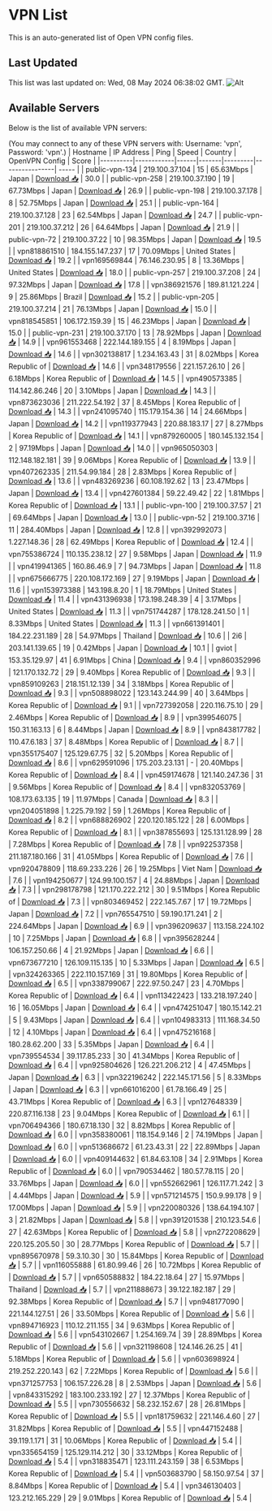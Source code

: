 # VPN List

This is an auto-generated list of Open VPN config files.

## Last Updated

This list was last updated on: Wed, 08 May 2024 06:38:02 GMT.
![Alt](https://repobeats.axiom.co/api/embed/186b98318ef1479477931607c1ad7d823f12451f.svg "Repobeats analytics image")

## Available Servers

Below is the list of available VPN servers:

(You may connect to any of these VPN servers with: Username: 'vpn', Password: 'vpn'.)
| Hostname | IP Address | Ping | Speed | Country | OpenVPN Config | Score |
|----------|------------|------|-------|---------|----------------| ----- |
| public-vpn-134 | 219.100.37.104 | 15 | 65.63Mbps | Japan | [Download 📥](./configs/server_0_JP.ovpn) | 30.0 |
| public-vpn-258 | 219.100.37.190 | 19 | 67.73Mbps | Japan | [Download 📥](./configs/server_1_JP.ovpn) | 26.9 |
| public-vpn-198 | 219.100.37.178 | 8 | 52.75Mbps | Japan | [Download 📥](./configs/server_2_JP.ovpn) | 25.1 |
| public-vpn-164 | 219.100.37.128 | 23 | 62.54Mbps | Japan | [Download 📥](./configs/server_3_JP.ovpn) | 24.7 |
| public-vpn-201 | 219.100.37.212 | 26 | 64.64Mbps | Japan | [Download 📥](./configs/server_4_JP.ovpn) | 21.9 |
| public-vpn-72 | 219.100.37.22 | 10 | 98.35Mbps | Japan | [Download 📥](./configs/server_5_JP.ovpn) | 19.5 |
| vpn818861510 | 184.155.147.237 | 17 | 70.09Mbps | United States | [Download 📥](./configs/server_6_US.ovpn) | 19.2 |
| vpn169569844 | 76.146.230.95 | 8 | 13.36Mbps | United States | [Download 📥](./configs/server_7_US.ovpn) | 18.0 |
| public-vpn-257 | 219.100.37.208 | 24 | 97.32Mbps | Japan | [Download 📥](./configs/server_8_JP.ovpn) | 17.8 |
| vpn386921576 | 189.81.121.224 | 9 | 25.86Mbps | Brazil | [Download 📥](./configs/server_9_BR.ovpn) | 15.2 |
| public-vpn-205 | 219.100.37.214 | 21 | 76.13Mbps | Japan | [Download 📥](./configs/server_10_JP.ovpn) | 15.0 |
| vpn818545851 | 106.172.159.39 | 15 | 46.23Mbps | Japan | [Download 📥](./configs/server_11_JP.ovpn) | 15.0 |
| public-vpn-231 | 219.100.37.170 | 13 | 78.92Mbps | Japan | [Download 📥](./configs/server_12_JP.ovpn) | 14.9 |
| vpn961553468 | 222.144.189.155 | 4 | 8.19Mbps | Japan | [Download 📥](./configs/server_13_JP.ovpn) | 14.6 |
| vpn302138817 | 1.234.163.43 | 31 | 8.02Mbps | Korea Republic of | [Download 📥](./configs/server_14_KR.ovpn) | 14.6 |
| vpn348179556 | 221.157.26.10 | 26 | 6.18Mbps | Korea Republic of | [Download 📥](./configs/server_15_KR.ovpn) | 14.5 |
| vpn490573385 | 114.142.86.246 | 20 | 3.10Mbps | Japan | [Download 📥](./configs/server_16_JP.ovpn) | 14.3 |
| vpn873623036 | 211.222.54.192 | 37 | 8.45Mbps | Korea Republic of | [Download 📥](./configs/server_17_KR.ovpn) | 14.3 |
| vpn241095740 | 115.179.154.36 | 14 | 24.66Mbps | Japan | [Download 📥](./configs/server_18_JP.ovpn) | 14.2 |
| vpn119377943 | 220.88.183.17 | 27 | 8.27Mbps | Korea Republic of | [Download 📥](./configs/server_19_KR.ovpn) | 14.1 |
| vpn879260005 | 180.145.132.154 | 2 | 97.19Mbps | Japan | [Download 📥](./configs/server_20_JP.ovpn) | 14.0 |
| vpn965050303 | 112.148.182.181 | 39 | 9.06Mbps | Korea Republic of | [Download 📥](./configs/server_21_KR.ovpn) | 13.9 |
| vpn407262335 | 211.54.99.184 | 28 | 2.83Mbps | Korea Republic of | [Download 📥](./configs/server_22_KR.ovpn) | 13.6 |
| vpn483269236 | 60.108.192.62 | 13 | 23.47Mbps | Japan | [Download 📥](./configs/server_23_JP.ovpn) | 13.4 |
| vpn427601384 | 59.22.49.42 | 22 | 1.81Mbps | Korea Republic of | [Download 📥](./configs/server_24_KR.ovpn) | 13.1 |
| public-vpn-100 | 219.100.37.57 | 21 | 69.64Mbps | Japan | [Download 📥](./configs/server_25_JP.ovpn) | 13.0 |
| public-vpn-52 | 219.100.37.16 | 11 | 284.40Mbps | Japan | [Download 📥](./configs/server_26_JP.ovpn) | 12.8 |
| vpn392992073 | 1.227.148.36 | 28 | 62.49Mbps | Korea Republic of | [Download 📥](./configs/server_27_KR.ovpn) | 12.4 |
| vpn755386724 | 110.135.238.12 | 27 | 9.58Mbps | Japan | [Download 📥](./configs/server_28_JP.ovpn) | 11.9 |
| vpn419941365 | 160.86.46.9 | 7 | 94.73Mbps | Japan | [Download 📥](./configs/server_29_JP.ovpn) | 11.8 |
| vpn675666775 | 220.108.172.169 | 27 | 9.19Mbps | Japan | [Download 📥](./configs/server_30_JP.ovpn) | 11.6 |
| vpn153973388 | 143.198.8.20 | 1 | 18.79Mbps | United States | [Download 📥](./configs/server_31_US.ovpn) | 11.4 |
| vpn431396938 | 173.198.248.39 | 4 | 3.17Mbps | United States | [Download 📥](./configs/server_32_US.ovpn) | 11.3 |
| vpn751744287 | 178.128.241.50 | 1 | 8.33Mbps | United States | [Download 📥](./configs/server_33_US.ovpn) | 11.3 |
| vpn661391401 | 184.22.231.189 | 28 | 54.97Mbps | Thailand | [Download 📥](./configs/server_34_TH.ovpn) | 10.6 |
| 2i6 | 203.141.139.65 | 19 | 0.42Mbps | Japan | [Download 📥](./configs/server_35_JP.ovpn) | 10.1 |
| gviot | 153.35.129.97 | 41 | 6.91Mbps | China | [Download 📥](./configs/server_36_CN.ovpn) | 9.4 |
| vpn860352996 | 121.170.132.72 | 29 | 9.40Mbps | Korea Republic of | [Download 📥](./configs/server_37_KR.ovpn) | 9.3 |
| vpn859109263 | 218.151.12.139 | 34 | 3.18Mbps | Korea Republic of | [Download 📥](./configs/server_38_KR.ovpn) | 9.3 |
| vpn508898022 | 123.143.244.99 | 40 | 3.64Mbps | Korea Republic of | [Download 📥](./configs/server_39_KR.ovpn) | 9.1 |
| vpn727392058 | 220.116.75.10 | 29 | 2.46Mbps | Korea Republic of | [Download 📥](./configs/server_40_KR.ovpn) | 8.9 |
| vpn399546075 | 150.31.163.13 | 6 | 8.44Mbps | Japan | [Download 📥](./configs/server_41_JP.ovpn) | 8.9 |
| vpn843817782 | 110.47.6.183 | 37 | 8.48Mbps | Korea Republic of | [Download 📥](./configs/server_42_KR.ovpn) | 8.7 |
| vpn355175407 | 125.129.67.75 | 32 | 5.20Mbps | Korea Republic of | [Download 📥](./configs/server_43_KR.ovpn) | 8.6 |
| vpn629591096 | 175.203.23.131 | - | 20.40Mbps | Korea Republic of | [Download 📥](./configs/server_44_KR.ovpn) | 8.4 |
| vpn459174678 | 121.140.247.36 | 31 | 9.56Mbps | Korea Republic of | [Download 📥](./configs/server_45_KR.ovpn) | 8.4 |
| vpn832053769 | 108.173.63.135 | 19 | 11.97Mbps | Canada | [Download 📥](./configs/server_46_CA.ovpn) | 8.3 |
| vpn204051898 | 1.225.79.192 | 59 | 1.26Mbps | Korea Republic of | [Download 📥](./configs/server_47_KR.ovpn) | 8.2 |
| vpn688826902 | 220.120.185.122 | 28 | 6.00Mbps | Korea Republic of | [Download 📥](./configs/server_48_KR.ovpn) | 8.1 |
| vpn387855693 | 125.131.128.99 | 28 | 7.28Mbps | Korea Republic of | [Download 📥](./configs/server_49_KR.ovpn) | 7.8 |
| vpn922537358 | 211.187.180.166 | 31 | 41.05Mbps | Korea Republic of | [Download 📥](./configs/server_50_KR.ovpn) | 7.6 |
| vpn920478809 | 118.69.233.226 | 26 | 19.25Mbps | Viet Nam | [Download 📥](./configs/server_51_VN.ovpn) | 7.6 |
| vpn194250677 | 124.99.100.157 | 4 | 24.88Mbps | Japan | [Download 📥](./configs/server_52_JP.ovpn) | 7.3 |
| vpn298178798 | 121.170.222.212 | 30 | 9.51Mbps | Korea Republic of | [Download 📥](./configs/server_53_KR.ovpn) | 7.3 |
| vpn803469452 | 222.145.7.67 | 17 | 19.72Mbps | Japan | [Download 📥](./configs/server_54_JP.ovpn) | 7.2 |
| vpn765547510 | 59.190.171.241 | 2 | 224.64Mbps | Japan | [Download 📥](./configs/server_55_JP.ovpn) | 6.9 |
| vpn396209637 | 113.158.224.102 | 10 | 7.25Mbps | Japan | [Download 📥](./configs/server_56_JP.ovpn) | 6.8 |
| vpn395628244 | 106.157.250.66 | 4 | 21.92Mbps | Japan | [Download 📥](./configs/server_57_JP.ovpn) | 6.6 |
| vpn673677210 | 126.109.115.135 | 10 | 5.33Mbps | Japan | [Download 📥](./configs/server_58_JP.ovpn) | 6.5 |
| vpn324263365 | 222.110.157.169 | 31 | 19.80Mbps | Korea Republic of | [Download 📥](./configs/server_59_KR.ovpn) | 6.5 |
| vpn338799067 | 222.97.50.247 | 23 | 4.70Mbps | Korea Republic of | [Download 📥](./configs/server_60_KR.ovpn) | 6.4 |
| vpn113422423 | 133.218.197.240 | 16 | 16.05Mbps | Japan | [Download 📥](./configs/server_61_JP.ovpn) | 6.4 |
| vpn474251047 | 180.15.142.21 | 5 | 9.43Mbps | Japan | [Download 📥](./configs/server_62_JP.ovpn) | 6.4 |
| vpn104983313 | 111.168.34.50 | 12 | 4.10Mbps | Japan | [Download 📥](./configs/server_63_JP.ovpn) | 6.4 |
| vpn475216168 | 180.28.62.200 | 33 | 5.35Mbps | Japan | [Download 📥](./configs/server_64_JP.ovpn) | 6.4 |
| vpn739554534 | 39.117.85.233 | 30 | 41.34Mbps | Korea Republic of | [Download 📥](./configs/server_65_KR.ovpn) | 6.4 |
| vpn925804626 | 126.221.206.212 | 4 | 47.45Mbps | Japan | [Download 📥](./configs/server_66_JP.ovpn) | 6.3 |
| vpn322196242 | 222.145.171.56 | 5 | 8.33Mbps | Japan | [Download 📥](./configs/server_67_JP.ovpn) | 6.3 |
| vpn661016200 | 61.78.166.49 | 25 | 43.71Mbps | Korea Republic of | [Download 📥](./configs/server_68_KR.ovpn) | 6.3 |
| vpn127648339 | 220.87.116.138 | 23 | 9.04Mbps | Korea Republic of | [Download 📥](./configs/server_69_KR.ovpn) | 6.1 |
| vpn706494366 | 180.67.18.130 | 32 | 8.82Mbps | Korea Republic of | [Download 📥](./configs/server_70_KR.ovpn) | 6.0 |
| vpn358380061 | 118.154.9.146 | 2 | 74.19Mbps | Japan | [Download 📥](./configs/server_71_JP.ovpn) | 6.0 |
| vpn513686672 | 61.23.43.31 | 22 | 22.89Mbps | Japan | [Download 📥](./configs/server_72_JP.ovpn) | 6.0 |
| vpn409144632 | 61.84.63.108 | 34 | 2.91Mbps | Korea Republic of | [Download 📥](./configs/server_73_KR.ovpn) | 6.0 |
| vpn790534462 | 180.57.78.115 | 20 | 33.76Mbps | Japan | [Download 📥](./configs/server_74_JP.ovpn) | 6.0 |
| vpn552662961 | 126.117.71.242 | 3 | 4.44Mbps | Japan | [Download 📥](./configs/server_75_JP.ovpn) | 5.9 |
| vpn571214575 | 150.9.99.178 | 9 | 17.00Mbps | Japan | [Download 📥](./configs/server_76_JP.ovpn) | 5.9 |
| vpn220080326 | 138.64.194.107 | 3 | 21.82Mbps | Japan | [Download 📥](./configs/server_77_JP.ovpn) | 5.8 |
| vpn391201538 | 210.123.54.6 | 27 | 42.63Mbps | Korea Republic of | [Download 📥](./configs/server_78_KR.ovpn) | 5.8 |
| vpn272208629 | 220.125.205.50 | 30 | 28.77Mbps | Korea Republic of | [Download 📥](./configs/server_79_KR.ovpn) | 5.7 |
| vpn895670978 | 59.3.10.30 | 30 | 15.84Mbps | Korea Republic of | [Download 📥](./configs/server_80_KR.ovpn) | 5.7 |
| vpn116055888 | 61.80.99.46 | 26 | 10.72Mbps | Korea Republic of | [Download 📥](./configs/server_81_KR.ovpn) | 5.7 |
| vpn650588832 | 184.22.18.64 | 27 | 15.97Mbps | Thailand | [Download 📥](./configs/server_82_TH.ovpn) | 5.7 |
| vpn211888673 | 39.122.182.187 | 29 | 92.38Mbps | Korea Republic of | [Download 📥](./configs/server_83_KR.ovpn) | 5.7 |
| vpn948177090 | 221.144.127.51 | 26 | 33.50Mbps | Korea Republic of | [Download 📥](./configs/server_84_KR.ovpn) | 5.6 |
| vpn894716923 | 110.12.211.155 | 34 | 9.63Mbps | Korea Republic of | [Download 📥](./configs/server_85_KR.ovpn) | 5.6 |
| vpn543102667 | 1.254.169.74 | 39 | 28.89Mbps | Korea Republic of | [Download 📥](./configs/server_86_KR.ovpn) | 5.6 |
| vpn321198608 | 124.146.26.25 | 41 | 5.18Mbps | Korea Republic of | [Download 📥](./configs/server_87_KR.ovpn) | 5.6 |
| vpn603698924 | 219.252.220.143 | 62 | 7.22Mbps | Korea Republic of | [Download 📥](./configs/server_88_KR.ovpn) | 5.6 |
| vpn371257753 | 106.157.226.28 | 8 | 2.53Mbps | Japan | [Download 📥](./configs/server_89_JP.ovpn) | 5.6 |
| vpn843315292 | 183.100.233.192 | 27 | 12.37Mbps | Korea Republic of | [Download 📥](./configs/server_90_KR.ovpn) | 5.5 |
| vpn730556632 | 58.232.152.67 | 28 | 26.81Mbps | Korea Republic of | [Download 📥](./configs/server_91_KR.ovpn) | 5.5 |
| vpn181759632 | 221.146.4.60 | 27 | 31.82Mbps | Korea Republic of | [Download 📥](./configs/server_92_KR.ovpn) | 5.5 |
| vpn447152488 | 39.119.1.171 | 31 | 10.06Mbps | Korea Republic of | [Download 📥](./configs/server_93_KR.ovpn) | 5.4 |
| vpn335654159 | 125.129.114.212 | 30 | 33.12Mbps | Korea Republic of | [Download 📥](./configs/server_94_KR.ovpn) | 5.4 |
| vpn318835471 | 123.111.243.159 | 38 | 6.53Mbps | Korea Republic of | [Download 📥](./configs/server_95_KR.ovpn) | 5.4 |
| vpn503683790 | 58.150.97.54 | 37 | 8.84Mbps | Korea Republic of | [Download 📥](./configs/server_96_KR.ovpn) | 5.4 |
| vpn346130403 | 123.212.165.229 | 29 | 9.01Mbps | Korea Republic of | [Download 📥](./configs/server_97_KR.ovpn) | 5.4 |
